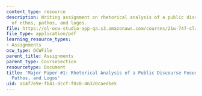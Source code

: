 ```yaml
---
content_type: resource
description: Writing assignment on rhetorical analysis of a public discourse focusing
  of ethos, pathos, and logos.
file: https://ol-ocw-studio-app-qa.s3.amazonaws.com/courses/21w-747-classical-rhetoric-and-modern-political-discourse-fall-2009/a14f7e9efb41dccff0c846370caedbe5_MIT21W_747_01F09_assn03.pdf
file_type: application/pdf
learning_resource_types:
- Assignments
ocw_type: OCWFile
parent_title: Assignments
parent_type: CourseSection
resourcetype: Document
title: 'Major Paper #1: Rhetorical Analysis of a Public Discourse Focusing of Ethos,
  Pathos, and Logos'
uid: a14f7e9e-fb41-dccf-f0c8-46370caedbe5
---
```

